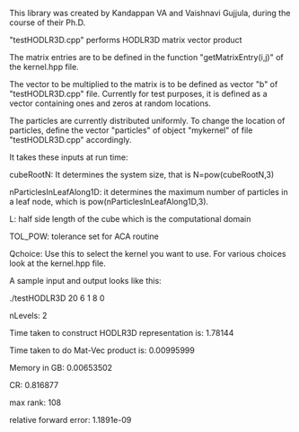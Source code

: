 This library was created by Kandappan VA and Vaishnavi Gujjula, during the course of their Ph.D.

"testHODLR3D.cpp" performs HODLR3D matrix vector product

The matrix entries are to be defined in the function "getMatrixEntry(i,j)" of the kernel.hpp file.

The vector to be multiplied to the matrix is to be defined as vector "b" of "testHODLR3D.cpp" file. Currently for test purposes, it is defined as a vector containing ones and zeros at random locations.

The particles are currently distributed uniformly. To change the location of particles, define the vector "particles" of object "mykernel" of file "testHODLR3D.cpp" accordingly.

It takes these inputs at run time:

cubeRootN: It determines the system size, that is N=pow(cubeRootN,3)

nParticlesInLeafAlong1D: it determines the maximum number of particles in a leaf node, which is pow(nParticlesInLeafAlong1D,3).

L: half side length of the cube which is the computational domain

TOL_POW: tolerance set for ACA routine

Qchoice: Use this to select the kernel you want to use. For various choices look at the kernel.hpp file.

A sample input and output looks like this:

./testHODLR3D 20 6 1 8 0

nLevels: 2

Time taken to construct HODLR3D representation is: 1.78144

Time taken to do Mat-Vec product is: 0.00995999

Memory in GB: 0.00653502

CR: 0.816877

max rank: 108

relative forward error: 1.1891e-09

